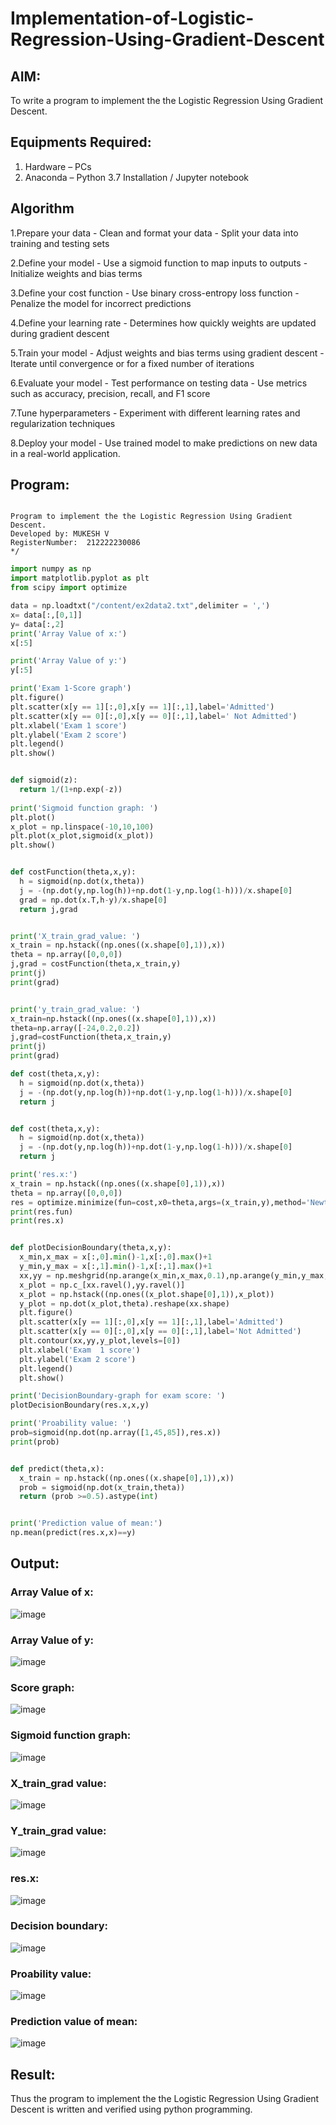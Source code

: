 # Implementation-of-Logistic-Regression-Using-Gradient-Descent

## AIM:
To write a program to implement the the Logistic Regression Using Gradient Descent.

## Equipments Required:
1. Hardware – PCs
2. Anaconda – Python 3.7 Installation / Jupyter notebook

## Algorithm
1.Prepare your data
     - Clean and format your data
     - Split your data into training and testing sets
     
2.Define your model
     - Use a sigmoid function to map inputs to outputs
     - Initialize weights and bias terms
     
3.Define your cost function
     - Use binary cross-entropy loss function
     - Penalize the model for incorrect predictions
     
4.Define your learning rate
     - Determines how quickly weights are updated during gradient descent
     
5.Train your model
     - Adjust weights and bias terms using gradient descent
     - Iterate until convergence or for a fixed number of iterations
     
6.Evaluate your model
     - Test performance on testing data
     - Use metrics such as accuracy, precision, recall, and F1 score
     
7.Tune hyperparameters
     - Experiment with different learning rates and regularization techniques
     
8.Deploy your model
     - Use trained model to make predictions on new data in a real-world application.

## Program:
```

Program to implement the the Logistic Regression Using Gradient Descent.
Developed by: MUKESH V
RegisterNumber:  212222230086
*/
```
``` python
import numpy as np
import matplotlib.pyplot as plt
from scipy import optimize

data = np.loadtxt("/content/ex2data2.txt",delimiter = ',')
x= data[:,[0,1]]
y= data[:,2]
print('Array Value of x:')
x[:5]

print('Array Value of y:')
y[:5]

print('Exam 1-Score graph')
plt.figure()
plt.scatter(x[y == 1][:,0],x[y == 1][:,1],label='Admitted')
plt.scatter(x[y == 0][:,0],x[y == 0][:,1],label=' Not Admitted')
plt.xlabel('Exam 1 score')
plt.ylabel('Exam 2 score')
plt.legend()
plt.show()


def sigmoid(z):
  return 1/(1+np.exp(-z))
  
print('Sigmoid function graph: ')
plt.plot()
x_plot = np.linspace(-10,10,100)
plt.plot(x_plot,sigmoid(x_plot))
plt.show()


def costFunction(theta,x,y):
  h = sigmoid(np.dot(x,theta))
  j = -(np.dot(y,np.log(h))+np.dot(1-y,np.log(1-h)))/x.shape[0]
  grad = np.dot(x.T,h-y)/x.shape[0]
  return j,grad


print('X_train_grad_value: ')
x_train = np.hstack((np.ones((x.shape[0],1)),x))
theta = np.array([0,0,0])
j,grad = costFunction(theta,x_train,y)
print(j)
print(grad)


print('y_train_grad_value: ')
x_train=np.hstack((np.ones((x.shape[0],1)),x))
theta=np.array([-24,0.2,0.2])
j,grad=costFunction(theta,x_train,y)
print(j)
print(grad)

def cost(theta,x,y):
  h = sigmoid(np.dot(x,theta))
  j = -(np.dot(y,np.log(h))+np.dot(1-y,np.log(1-h)))/x.shape[0]
  return j


def cost(theta,x,y):
  h = sigmoid(np.dot(x,theta))
  j = -(np.dot(y,np.log(h))+np.dot(1-y,np.log(1-h)))/x.shape[0]
  return j

print('res.x:')
x_train = np.hstack((np.ones((x.shape[0],1)),x))
theta = np.array([0,0,0])
res = optimize.minimize(fun=cost,x0=theta,args=(x_train,y),method='Newton-CG',jac=gradient)
print(res.fun)
print(res.x)


def plotDecisionBoundary(theta,x,y):
  x_min,x_max = x[:,0].min()-1,x[:,0].max()+1
  y_min,y_max = x[:,1].min()-1,x[:,1].max()+1
  xx,yy = np.meshgrid(np.arange(x_min,x_max,0.1),np.arange(y_min,y_max,0.1))
  x_plot = np.c_[xx.ravel(),yy.ravel()]
  x_plot = np.hstack((np.ones((x_plot.shape[0],1)),x_plot))
  y_plot = np.dot(x_plot,theta).reshape(xx.shape)
  plt.figure()
  plt.scatter(x[y == 1][:,0],x[y == 1][:,1],label='Admitted')
  plt.scatter(x[y == 0][:,0],x[y == 0][:,1],label='Not Admitted')
  plt.contour(xx,yy,y_plot,levels=[0])
  plt.xlabel('Exam  1 score')
  plt.ylabel('Exam 2 score')
  plt.legend()
  plt.show()

print('DecisionBoundary-graph for exam score: ')
plotDecisionBoundary(res.x,x,y)

print('Proability value: ')
prob=sigmoid(np.dot(np.array([1,45,85]),res.x))
print(prob)


def predict(theta,x):
  x_train = np.hstack((np.ones((x.shape[0],1)),x))
  prob = sigmoid(np.dot(x_train,theta))
  return (prob >=0.5).astype(int)


print('Prediction value of mean:')
np.mean(predict(res.x,x)==y)
```

## Output:

### Array Value of x:

![image](https://github.com/aldrinlijo04/-Implementation-of-Logistic-Regression-Using-Gradient-Descent/assets/118544279/ed001725-5edd-471b-b148-3c19ad666037)

### Array Value of y:

![image](https://github.com/aldrinlijo04/-Implementation-of-Logistic-Regression-Using-Gradient-Descent/assets/118544279/a5831b88-fff2-4b7c-b837-7de914ed841c)

### Score graph:

![image](https://github.com/aldrinlijo04/-Implementation-of-Logistic-Regression-Using-Gradient-Descent/assets/118544279/88ea3c7f-3eab-4353-9d5f-6d03d43021b5)

### Sigmoid function graph:

![image](https://github.com/aldrinlijo04/-Implementation-of-Logistic-Regression-Using-Gradient-Descent/assets/118544279/835cbc62-3e69-47e2-aa83-8b3100625511)

### X_train_grad value:

![image](https://github.com/aldrinlijo04/-Implementation-of-Logistic-Regression-Using-Gradient-Descent/assets/118544279/cb00454e-6b62-4550-a2bf-42432855a0a0)

### Y_train_grad value:

![image](https://github.com/aldrinlijo04/-Implementation-of-Logistic-Regression-Using-Gradient-Descent/assets/118544279/633aa7bc-92f3-478a-a545-30f77212c647)

### res.x:

![image](https://github.com/aldrinlijo04/-Implementation-of-Logistic-Regression-Using-Gradient-Descent/assets/118544279/ee41736b-eaa9-4a1f-bdfc-f0b1f803f17d)

### Decision boundary:

![image](https://github.com/aldrinlijo04/-Implementation-of-Logistic-Regression-Using-Gradient-Descent/assets/118544279/7c038a28-ff8b-4a28-b606-c2df16b57c56)

### Proability value:

![image](https://github.com/aldrinlijo04/-Implementation-of-Logistic-Regression-Using-Gradient-Descent/assets/118544279/4bd5bf31-260c-4425-bc01-dfde0f94b42a)

### Prediction value of mean:

![image](https://github.com/aldrinlijo04/-Implementation-of-Logistic-Regression-Using-Gradient-Descent/assets/118544279/4a9ba633-e9f5-4e7f-a8b8-096fab4de359)

## Result:
Thus the program to implement the the Logistic Regression Using Gradient Descent is written and verified using python programming.
